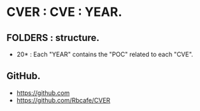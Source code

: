 # CVER : CVE : YEAR.

## FOLDERS : structure.

- 20* : Each "YEAR" contains the "POC" related to each "CVE".

## GitHub.

- https://github.com
- https://github.com/Rbcafe/CVER
